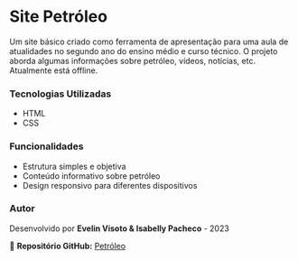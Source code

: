 # Site Petróleo

Um site básico criado como ferramenta de apresentação para uma aula de atualidades no segundo ano do ensino médio e curso técnico. O projeto aborda algumas informações sobre petróleo, vídeos, notícias, etc. Atualmente está offline.

### Tecnologias Utilizadas
- HTML
- CSS

### Funcionalidades
- Estrutura simples e objetiva
- Conteúdo informativo sobre petróleo
- Design responsivo para diferentes dispositivos

### Autor
Desenvolvido por **Evelin Visoto & Isabelly Pacheco** - 2023

📌 **Repositório GitHub:** [Petróleo](https://github.com/EvelinVisoto/Site-Petroleo)
